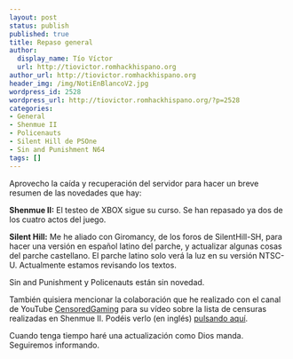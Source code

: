 ```yaml
---
layout: post
status: publish
published: true
title: Repaso general
author:
  display_name: Tío Víctor
  url: http://tiovictor.romhackhispano.org
author_url: http://tiovictor.romhackhispano.org
header_img: /img/NotiEnBlancoV2.jpg
wordpress_id: 2528
wordpress_url: http://tiovictor.romhackhispano.org/?p=2528
categories:
- General
- Shenmue II
- Policenauts
- Silent Hill de PSOne
- Sin and Punishment N64
tags: []
---
```

Aprovecho la caída y recuperación del servidor para hacer un breve resumen de las novedades 
que hay:

**Shenmue II:** El testeo de XBOX sigue su curso. Se han repasado ya dos de los cuatro actos 
del juego.

**Silent Hill:** Me he aliado con Giromancy, de los foros de SilentHill-SH, para hacer una 
versión en español latino del parche, y actualizar algunas cosas del parche castellano. El parche 
latino solo verá la luz en su versión NTSC-U. Actualmente estamos revisando los textos.

Sin and Punishment y Policenauts están sin novedad.

También quisiera mencionar la colaboración que he realizado con el canal de YouTube 
[CensoredGaming](https://www.youtube.com/channel/UCFItIX8SIs4zqhJCHpbeV1A/videos) 
para su vídeo sobre la lista de censuras realizadas en Shenmue II. Podéis verlo (en inglés) 
[pulsando aquí](https://www.youtube.com/watch?v=lSa5V0q7JZU).

Cuando tenga tiempo haré una actualización como Dios manda. Seguiremos informando.

